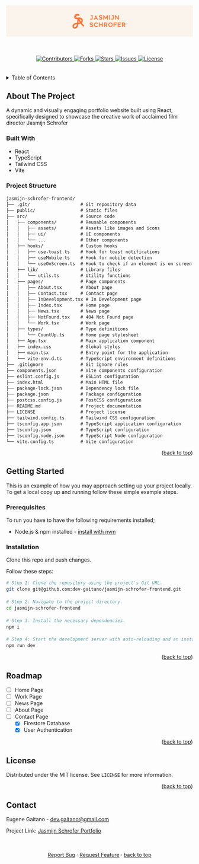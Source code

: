 <div align="center">
    <img src="./public/readme-banner.png" alt="banner_img">
</div>

<a id="readme-top"></a>

<br />
<br />

<!-- PROJECT SHIELDS -->
<div align="center">

  <a href="https://github.com/dev-gaitano/jasmijn-schrofer-frontend/graphs/contributors">
    <img src="https://img.shields.io/github/contributors/dev-gaitano/jasmijn-schrofer-frontend.svg?style=for-the-badge" alt="Contributors">
  </a>
  <a href="https://github.com/dev-gaitano/jasmijn-schrofer-frontend/network/members">
    <img src="https://img.shields.io/github/forks/dev-gaitano/jasmijn-schrofer-frontend.svg?style=for-the-badge" alt="Forks">
  </a>
  <a href="https://github.com/dev-gaitano/jasmijn-schrofer-frontend/stargazers">
    <img src="https://img.shields.io/github/stars/dev-gaitano/jasmijn-schrofer-frontend.svg?style=for-the-badge" alt="Stars">
  </a>
  <a href="https://github.com/dev-gaitano/jasmijn-schrofer-frontend/issues">
    <img src="https://img.shields.io/github/issues/dev-gaitano/jasmijn-schrofer-frontend.svg?style=for-the-badge" alt="Issues">
  </a>
  <a href="https://github.com/dev-gaitano/jasmijn-schrofer-frontend/LICENSE">
    <img src="https://img.shields.io/github/license/dev-gaitano/jasmijn-schrofer-frontend.svg?style=for-the-badge" alt="License">
  </a>

</div>

<br />
<br />

<!-- TABLE OF CONTENTS -->
<details>
  <summary>Table of Contents</summary>
  <ol>
    <li>
      <a href="#about-the-project">About The Project</a>
      <ul>
        <li><a href="#built-with">Built With</a></li>
        <li><a href="project-structure">Project Structure</a></li>
      </ul>
    </li>
    <li>
      <a href="#getting-started">Getting Started</a>
      <ul>
        <li><a href="#prerequisites">Prerequisites</a></li>
        <li><a href="#installation">Installation</a></li>
      </ul>
    </li>
    <li><a href="#roadmap">Roadmap</a></li>
    <li><a href="#license">License</a></li>
    <li><a href="#contact">Contact</a></li>
  </ol>
</details>

<!-- ABOUT THE PROJECT -->
## About The Project

A dynamic and visually engaging portfolio website built using React, specifically designed to showcase the creative work of acclaimed film director Jasmijn Schrofer

### Built With

- React
- TypeScript
- Tailwind CSS
- Vite

### Project Structure

```
jasmijn-schrofer-frontend/
├── .git/                   # Git repository data
├── public/                 # Static files
├── src/                    # Source code
│   ├── components/         # Reusable components
│   │   ├── assets/         # Assets like images and icons
│   │   ├── ui/             # UI components 
│   │   └── ...             # Other components 
│   ├── hooks/              # Custom hooks
│   │   ├── use-toast.ts    # Hook for toast notifications
│   │   ├── useMobile.ts    # Hook for mobile detection 
│   │   └── useOnScreen.ts  # Hook to check if an element is on screen
│   ├── lib/                # Library files
│   │   └── utils.ts        # Utility functions
│   ├── pages/              # Page components
│   │   ├── About.tsx       # About page 
│   │   ├── Contact.tsx     # Contact page 
│   │   ├── InDevelopment.tsx # In Development page 
│   │   ├── Index.tsx       # Home page 
│   │   ├── News.tsx        # News page 
│   │   ├── NotFound.tsx    # 404 Not Found page 
│   │   └── Work.tsx        # Work page
│   ├── types/              # Type definitions
│   │   └── CountUp.ts      # Home page stylesheet
│   ├── App.tsx             # Main application component
│   ├── index.css           # Global styles
│   ├── main.tsx            # Entry point for the application
│   └── vite-env.d.ts       # TypeScript environment definitions
├── .gitignore              # Git ignore rules
├── components.json         # Vite components configuration
├── eslint.config.js        # ESLint configuration
├── index.html              # Main HTML file
├── package-lock.json       # Dependency lock file
├── package.json            # Package configuration
├── postcss.config.js       # PostCSS configuration
├── README.md               # Project documentation
├── LICENSE                 # Project license
├── tailwind.config.ts      # Tailwind CSS configuration
├── tsconfig.app.json       # TypeScript application configuration
├── tsconfig.json           # TypeScript configuration
├── tsconfig.node.json      # TypeScript Node configuration
└── vite.config.ts          # Vite configuration
```

<p align="right">(<a href="#readme-top">back to top</a>)</p>

<!-- GETTING STARTED -->
## Getting Started

This is an example of how you may approach setting up your project locally.
To get a local copy up and running follow these simple example steps.

### Prerequisites

To run you have to have the following requirements installed;

* Node.js & npm installed - [install with nvm](https://github.com/nvm-sh/nvm#installing-and-updating)

### Installation

Clone this repo and push changes. 

Follow these steps:

```sh
# Step 1: Clone the repository using the project's Git URL.
git clone git@github.com:dev-gaitano/jasmijn-schrofer-frontend.git

# Step 2: Navigate to the project directory.
cd jasmijn-schrofer-frontend

# Step 3: Install the necessary dependencies.
npm i

# Step 4: Start the development server with auto-reloading and an instant preview.
npm run dev
```


<p align="right">(<a href="#readme-top">back to top</a>)</p>

<!-- ROADMAP -->
## Roadmap

- [ ] Home Page
- [ ] Work Page
- [ ] News Page
- [ ] About Page
- [ ] Contact Page
    - [x] Firestore Database
    - [x] User Authentication

<p align="right">(<a href="#readme-top">back to top</a>)</p>

<!-- LICENSE -->
## License

Distributed under the MIT license. See `LICENSE` for more information.

<p align="right">(<a href="#readme-top">back to top</a>)</p>

<!-- CONTACT -->
## Contact

Eugene Gaitano - dev.gaitano@gmail.com

Project Link:
[Jasmijn Schrofer Portfolio](https://jasmijnschrofer.netlify.app/)

<br />
<br />

<div align="center">
    <a href="https://github.com/dev-gaitano/jasmijn-schrofer-frontend/issues/new?labels=bug&template=bug-report---.md">Report Bug</a>
    &middot;
    <a href="https://github.com/dev-gaitano/jasmijn-schrofer-frontend/issues/new?labels=enhancement&template=feature-request---.md">Request Feature</a>
    &middot;
    <a href="#readme-top">back to top</a>
</div>

<!-- https://www.markdownguide.org/basic-syntax/#reference-style-links -->
[contributors-shield]: https://img.shields.io/github/contributors/dev-gaitano/jasmijn-schrofer-frontend.svg?style=for-the-badge
[contributors-url]: https://github.com/dev-gaitano/jasmijn-schrofer-frontend/graphs/contributors
[forks-shield]: https://img.shields.io/github/forks/dev-gaitano/jasmijn-schrofer-frontend.svg?style=for-the-badge
[forks-url]: https://github.com/dev-gaitano/jasmijn-schrofer-frontend/network/members
[stars-shield]: https://img.shields.io/github/stars/dev-gaitano/jasmijn-schrofer-frontend.svg?style=for-the-badge
[stars-url]: https://github.com/dev-gaitano/jasmijn-schrofer-frontend/stargazers
[issues-shield]: https://img.shields.io/github/issues/dev-gaitano/jasmijn-schrofer-frontend.svg?style=for-the-badge
[issues-url]: https://github.com/dev-gaitano/jasmijn-schrofer-frontend/issues
[license-shield]: https://img.shields.io/github/license/dev-gaitano/jasmijn-schrofer-frontend.svg?style=for-the-badge
[license-url]: https://github.com/dev-gaitano/jasmijn-schrofer-frontend/blob/master/LICENSE
